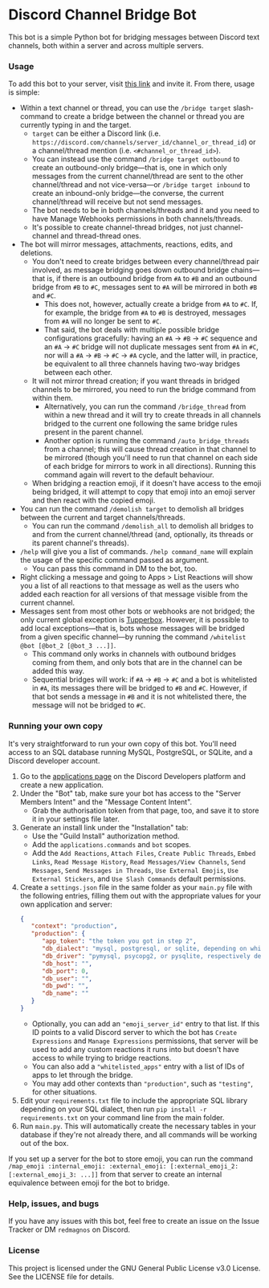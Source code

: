 # Discord Channel Bridge Bot
This bot is a simple Python bot for bridging messages between Discord text channels, both within a server and across multiple servers.

### Usage
To add this bot to your server, visit [this link](https://discord.com/oauth2/authorize?client_id=1253380419773136947) and invite it. From there, usage is simple:

- Within a text channel or thread, you can use the `/bridge target` slash-command to create a bridge between the channel or thread you are currently typing in and the target.
  - `target` can be either a Discord link (i.e. `https://discord.com/channels/server_id/channel_or_thread_id`) or a channel/thread mention (i.e. `<#channel_or_thread_id>`).
  - You can instead use the command `/bridge target outbound` to create an outbound-only bridge—that is, one in which only messages from the current channel/thread are sent to the other channel/thread and not vice-versa—or `/bridge target inbound` to create an inbound-only bridge—the converse, the current channel/thread will receive but not send messages.
  - The bot needs to be in both channels/threads and it and you need to have Manage Webhooks permissions in both channels/threads.
  - It's possible to create channel-thread bridges, not just channel-channel and thread-thread ones.
- The bot will mirror messages, attachments, reactions, edits, and deletions.
  - You don't need to create bridges between every channel/thread pair involved, as message bridging goes down outbound bridge chains—that is, if there is an outbound bridge from `#A` to `#B` and an outbound bridge from `#B` to `#C`, messages sent to `#A` will be mirrored in both `#B` and `#C`.
    - This does not, however, actually create a bridge from `#A` to `#C`. If, for example, the bridge from `#A` to `#B` is destroyed, messages from `#A` will no longer be sent to `#C`.
    - That said, the bot deals with multiple possible bridge configurations gracefully: having an `#A` -> `#B` -> `#C` sequence and an `#A` -> `#C` bridge will not duplicate messages sent from `#A` in `#C`, nor will a `#A` -> `#B` -> `#C` -> `#A` cycle, and the latter will, in practice, be equivalent to all three channels having two-way bridges between each other.
  - It will not mirror thread creation; if you want threads in bridged channels to be mirrored, you need to run the bridge command from within them.
    - Alternatively, you can run the command `/bridge_thread` from within a new thread and it will try to create threads in all channels bridged to the current one following the same bridge rules present in the parent channel.
    - Another option is running the command `/auto_bridge_threads` from a channel; this will cause thread creation in that channel to be mirrored (though you'll need to run that channel on each side of each bridge for mirrors to work in all directions). Running this command again will revert to the default behaviour.
  - When bridging a reaction emoji, if it doesn't have access to the emoji being bridged, it will attempt to copy that emoji into an emoji server and then react with the copied emoji.
- You can run the command `/demolish target` to demolish all bridges between the current and target channels/threads.
  - You can run the command `/demolish_all` to demolish all bridges to and from the current channel/thread (and, optionally, its threads or its parent channel's threads).
- `/help` will give you a list of commands. `/help command_name` will explain the usage of the specific command passed as argument.
  - You can pass this command in DM to the bot, too.
- Right clicking a message and going to Apps > List Reactions will show you a list of all reactions to that message as well as the users who added each reaction for all versions of that message visible from the current channel.
- Messages sent from most other bots or webhooks are not bridged; the only current global exception is [Tupperbox](https://tupperbox.app/). However, it is possible to add local exceptions—that is, bots whose messages will be bridged from a given specific channel—by running the command `/whitelist @bot [@bot_2 [@bot_3 ...]]`.
  - This command only works in channels with outbound bridges coming from them, and only bots that are in the channel can be added this way.
  - Sequential bridges will work: if `#A` -> `#B` -> `#C` and a bot is whitelisted in `#A`, its messages there will be bridged to `#B` and `#C`. However, if that bot sends a message in `#B` and it is not whitelisted there, the message will not be bridged to `#C`.

### Running your own copy
It's very straightforward to run your own copy of this bot. You'll need access to an SQL database running MySQL, PostgreSQL, or SQLite, and a Discord developer account.
1. Go to the [applications page](https://discord.com/developers/applications) on the Discord Developers platform and create a new application.
2. Under the "Bot" tab, make sure your bot has access to the "Server Members Intent" and the "Message Content Intent".
   - Grab the authorisation token from that page, too, and save it to store it in your settings file later.
3. Generate an install link under the "Installation" tab:
   - Use the "Guild Install" authorization method.
   - Add the `applications.commands` and `bot` scopes.
   - Add the `Add Reactions`, `Attach Files`, `Create Public Threads`, `Embed Links`, `Read Message History`, `Read Messages/View Channels`, `Send Messages`, `Send Messages in Threads`, `Use External Emojis`, `Use External Stickers`, and `Use Slash Commands` default permissions.
4. Create a `settings.json` file in the same folder as your `main.py` file with the following entries, filling them out with the appropriate values for your own application and server:
   ```json
   {
      "context": "production",
      "production": {
         "app_token": "the token you got in step 2",
         "db_dialect": "mysql, postgresql, or sqlite, depending on which dialect your database uses",
         "db_driver": "pymysql, psycopg2, or pysqlite, respectively depending on the above",
         "db_host": "",
         "db_port": 0,
         "db_user": "",
         "db_pwd": "",
         "db_name": ""
      }
   }
   ```
   - Optionally, you can add an `"emoji_server_id"` entry to that list. If this ID points to a valid Discord server to which the bot has `Create Expressions` and `Manage Expressions` permissions, that server will be used to add any custom reactions it runs into but doesn't have access to while trying to bridge reactions.
   - You can also add a `"whitelisted_apps"` entry with a list of IDs of apps to let through the bridge.
   - You may add other contexts than `"production"`, such as `"testing"`, for other situations.
5. Edit your `requirements.txt` file to include the appropriate SQL library depending on your SQL dialect, then run `pip install -r requirements.txt` on your command line from the main folder.
6. Run `main.py`. This will automatically create the necessary tables in your database if they're not already there, and all commands will be working out of the box.

If you set up a server for the bot to store emoji, you can run the command `/map_emoji :internal_emoji: :external_emoji: [:external_emoji_2: [:external_emoji_3: ...]]` from that server to create an internal equivalence between emoji for the bot to bridge.

### Help, issues, and bugs
If you have any issues with this bot, feel free to create an issue on the Issue Tracker or DM `redmagnos` on Discord.

### License
This project is licensed under the GNU General Public License v3.0 License. See the LICENSE file for details.
